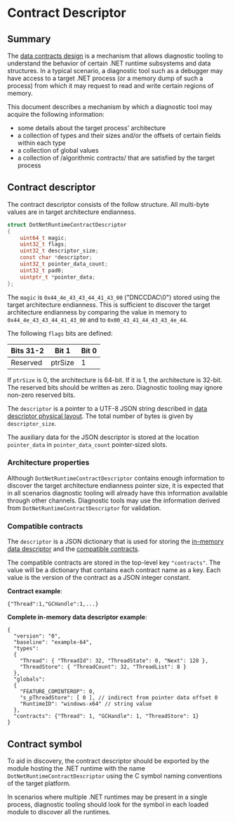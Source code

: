 # Contract Descriptor

## Summary

The [data contracts design](./datacontracts_design.md) is a mechanism that allows diagnostic tooling
to understand the behavior of certain .NET runtime subsystems and data structures.  In a typical
scenario, a diagnostic tool such as a debugger may have access to a target .NET process (or a memory
dump of such a process) from which it may request to read and write certain regions of memory.

This document describes a mechanism by which a diagnostic tool may acquire the following information:
* some details about the target process' architecture
* a collection of types and their sizes and/or the offsets of certain fields within each type
* a collection of global values
* a collection of /algorithmic contracts/ that are satisfied by the target process

## Contract descriptor

The contract descriptor consists of the follow structure.  All multi-byte values are in target architecture endianness.

```c
struct DotNetRuntimeContractDescriptor
{
    uint64_t magic;
    uint32_t flags;
    uint32_t descriptor_size;
    const char *descriptor;
    uint32_t pointer_data_count;
    uint32_t pad0;
    uintptr_t *pointer_data;
};
```

The `magic` is `0x44_4e_43_43_44_41_43_00` ("DNCCDAC\0") stored using the target architecture
endianness. This is sufficient to discover the target architecture endianness by comparing the
value in memory to `0x44_4e_43_43_44_41_43_00` and to `0x00_43_41_44_43_43_4e_44`.

The following `flags` bits are defined:

| Bits 31-2 | Bit 1   | Bit 0 |
| --------- | ------- | ----- |
| Reserved  | ptrSize |   1   |

If `ptrSize` is 0, the architecture is 64-bit.  If it is 1, the architecture is 32-bit.  The
reserved bits should be written as zero.  Diagnostic tooling may ignore non-zero reserved bits.

The `descriptor` is a pointer to a UTF-8 JSON string described in [data descriptor physical layout](./data_descriptor.md#Physical_JSON_descriptor).  The total number of bytes is given by `descriptor_size`.

The auxiliary data for the JSON descriptor is stored at the location `pointer_data` in `pointer_data_count` pointer-sized slots.

### Architecture properties

Although `DotNetRuntimeContractDescriptor` contains enough information to discover the target
architecture endianness pointer size, it is expected that in all scenarios diagnostic tooling will
already have this information available through other channels.  Diagnostic tools may use the
information derived from `DotNetRuntimeContractDescriptor` for validation.

### Compatible contracts

The `descriptor` is a JSON dictionary that is used for storing the [in-memory data descriptor](./data_descriptor.md#Physical_JSON_Descriptor)
and the [compatible contracts](./datacontracts_design.md#Compatible_Contract).

The compatible contracts are stored in the top-level key `"contracts"`.  The value will be a
dictionary that contains each contract name as a key.  Each value is the version of the contract as
a JSON integer constant.

**Contract example**:

``` jsonc
{"Thread":1,"GCHandle":1,...}
```

**Complete in-memory data descriptor example**:

``` jsonc
{
  "version": "0",
  "baseline": "example-64",
  "types":
  {
    "Thread": { "ThreadId": 32, "ThreadState": 0, "Next": 128 },
    "ThreadStore": { "ThreadCount": 32, "ThreadList": 8 }
  },
  "globals":
  {
    "FEATURE_COMINTEROP": 0,
    "s_pThreadStore": [ 0 ], // indirect from pointer data offset 0
    "RuntimeID": "windows-x64" // string value
  },
  "contracts": {"Thread": 1, "GCHandle": 1, "ThreadStore": 1}
}
```

## Contract symbol

To aid in discovery, the contract descriptor should be exported by the module hosting the .NET
runtime with the name `DotNetRuntimeContractDescriptor` using the C symbol naming conventions of the
target platform.

In scenarios where multiple .NET runtimes may be present in a single process, diagnostic tooling
should look for the symbol in each loaded module to discover all the runtimes.

